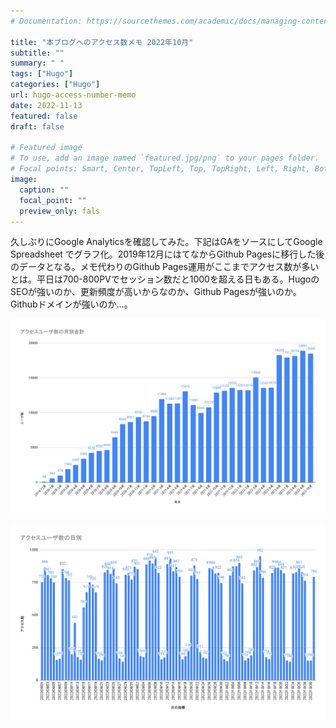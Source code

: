 ```yaml
---
# Documentation: https://sourcethemes.com/academic/docs/managing-content/

title: "本ブログへのアクセス数メモ 2022年10月"
subtitle: ""
summary: " "
tags: ["Hugo"]
categories: ["Hugo"]
url: hugo-access-number-memo
date: 2022-11-13
featured: false
draft: false

# Featured image
# To use, add an image named `featured.jpg/png` to your pages folder.
# Focal points: Smart, Center, TopLeft, Top, TopRight, Left, Right, BottomLeft, Bottom, BottomRight.
image:
  caption: ""
  focal_point: ""
  preview_only: fals
---
```




久しぶりにGoogle Analyticsを確認してみた。下記はGAをソースにしてGoogle Spreadsheet でグラフ化。2019年12月にはてなからGithub Pagesに移行した後のデータとなる。メモ代わりのGithub Pages運用がここまでアクセス数が多いとは。平日は700-800PVでセッション数だと1000を超える日もある。HugoのSEOが強いのか、更新頻度が高いからなのか、Github Pagesが強いのか。Githubドメインが強いのか…。

![image-20221112221410242](./image-20221112221410242.png)

![image-20221112221424448](./image-20221112221424448.png)
